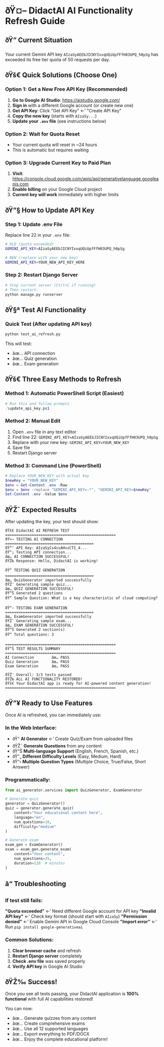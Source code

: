 ﻿# ðŸ¤– DidactAI AI Functionality Refresh Guide

## ðŸ” Current Situation
Your current Gemini API key `AIzaSyAEEbJICNYIxxqUQiUpfFfH03UPQ_h0pSg` has exceeded its free tier quota of 50 requests per day.

## ðŸš€ Quick Solutions (Choose One)

### Option 1: Get a New Free API Key (Recommended)
1. **Go to Google AI Studio**: https://aistudio.google.com/
2. **Sign in** with a different Google account (or create new one)
3. **Get API Key**: Click "Get API Key" &larr;’ "Create API Key" 
4. **Copy the new key** (starts with `AIzaSy...`)
5. **Update your `.env` file** (see instructions below)

### Option 2: Wait for Quota Reset
- Your current quota will reset in ~24 hours
- This is automatic but requires waiting

### Option 3: Upgrade Current Key to Paid Plan
1. **Visit**: https://console.cloud.google.com/apis/api/generativelanguage.googleapis.com
2. **Enable billing** on your Google Cloud project
3. **Current key will work** immediately with higher limits

## ðŸ”§ How to Update API Key

### Step 1: Update .env File
Replace line 22 in your `.env` file:
```bash
# OLD (quota exceeded)
GEMINI_API_KEY=AIzaSyAEEbJICNYIxxqUQiUpfFfH03UPQ_h0pSg

# NEW (replace with your new key)
GEMINI_API_KEY=YOUR_NEW_API_KEY_HERE
```

### Step 2: Restart Django Server
```bash
# Stop current server (Ctrl+C if running)
# Then restart:
python manage.py runserver
```

## ðŸ§ª Test AI Functionality

### Quick Test (After updating API key)
```bash
python test_ai_refresh.py
```

This will test:
- âœ… API connection
- âœ… Quiz generation  
- âœ… Exam generation

## ðŸš€ Three Easy Methods to Refresh

### Method 1: Automatic PowerShell Script (Easiest)
```powershell
# Run this and follow prompts
.\update_api_key.ps1
```

### Method 2: Manual Edit
1. Open `.env` file in any text editor
2. Find line 22: `GEMINI_API_KEY=AIzaSyAEEbJICNYIxxqUQiUpfFfH03UPQ_h0pSg`
3. Replace with your new key: `GEMINI_API_KEY=YOUR_NEW_KEY`
4. Save file
5. Restart Django server

### Method 3: Command Line (PowerShell)
```powershell
# Replace YOUR_NEW_KEY with actual key
$newKey = "YOUR_NEW_KEY"
$env = Get-Content .env -Raw
$env = $env -replace "GEMINI_API_KEY=.*", "GEMINI_API_KEY=$newKey"
Set-Content .env -Value $env
```

## ðŸŽ¯ Expected Results

After updating the key, your test should show:
```
ðŸš€ DidactAI AI REFRESH TEST
==================================================
ðŸ¤– TESTING AI CONNECTION
========================================
ðŸ”‘ API Key: AIzaSyCs4cvAHvzCTI_4...
ðŸ“¡ Testing API connection...
âœ… AI CONNECTION SUCCESSFUL!
ðŸŽ‰ Response: Hello, DidactAI is working!

ðŸ“ TESTING QUIZ GENERATION
========================================
âœ… QuizGenerator imported successfully
ðŸŽ¯ Generating sample quiz...
âœ… QUIZ GENERATION SUCCESSFUL!
ðŸ“Š Generated 2 questions
ðŸ“ Sample Question: What is a key characteristic of cloud computing?

ðŸ“‹ TESTING EXAM GENERATION
========================================
âœ… ExamGenerator imported successfully
ðŸŽ¯ Generating sample exam...
âœ… EXAM GENERATION SUCCESSFUL!
ðŸ“Š Generated 2 section(s)
ðŸ“ Total questions: 3

==================================================
ðŸ“Š TEST RESULTS SUMMARY
==================================================
AI Connection        âœ… PASS
Quiz Generation      âœ… PASS
Exam Generation      âœ… PASS

ðŸŽ¯ Overall: 3/3 tests passed
ðŸŽ‰ ALL AI FUNCTIONALITY RESTORED!
ðŸš€ Your DidactAI app is ready for AI-powered content generation!
==================================================
```

## ðŸ”¥ Ready to Use Features

Once AI is refreshed, you can immediately use:

### In the Web Interface:
- ðŸ“ **AI Generator** &larr;’ Create Quiz/Exam from uploaded files
- ðŸŽ¯ **Generate Questions** from any content
- ðŸ“Š **Multi-language Support** (English, French, Spanish, etc.)
- ðŸ”„ **Different Difficulty Levels** (Easy, Medium, Hard)
- ðŸ“‹ **Multiple Question Types** (Multiple Choice, True/False, Short Answer)

### Programmatically:
```python
from ai_generator.services import QuizGenerator, ExamGenerator

# Generate quiz
generator = QuizGenerator()
quiz = generator.generate_quiz(
    content="Your educational content here",
    language="en",
    num_questions=10,
    difficulty="medium"
)

# Generate exam  
exam_gen = ExamGenerator()
exam = exam_gen.generate_exam(
    content="Your content",
    num_questions=25,
    duration=120  # minutes
)
```

## â“ Troubleshooting

### If test still fails:

**"Quota exceeded"** &larr;’ Need different Google account for API key
**"Invalid API key"** &larr;’ Check key format (should start with `AIzaSy`)
**"Permission denied"** &larr;’ Enable Gemini API in Google Cloud Console
**"Import error"** &larr;’ Run `pip install google-generativeai`

### Common Solutions:
1. **Clear browser cache** and refresh
2. **Restart Django server** completely
3. **Check .env file** was saved properly
4. **Verify API key** in Google AI Studio

## ðŸŽ‰ Success!

Once you see all tests passing, your DidactAI application is **100% functional** with full AI capabilities restored!

You can now:
- âœ… Generate quizzes from any content
- âœ… Create comprehensive exams  
- âœ… Use all 12 supported languages
- âœ… Export everything to PDF/DOCX
- âœ… Enjoy the complete educational platform!

